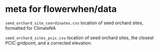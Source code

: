 # meta for flowerwhen/data

`seed_orchard_site_coordinates.csv` location of seed orchard sites, formatted for ClimateNA

`seed_orchard_sites_pcic.csv` location of seed orchard sites, the closest PCIC gridpoint, and a corrected elevation.